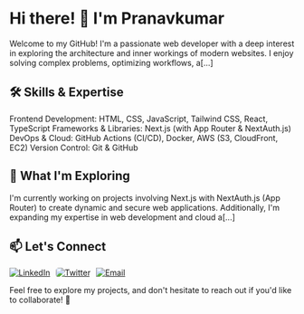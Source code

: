 # Hi there! 👋 I'm Pranavkumar
Welcome to my GitHub! I'm a passionate web developer with a deep interest in exploring the architecture and inner workings of modern websites. I enjoy solving complex problems, optimizing workflows, a[...]

## 🛠️ Skills & Expertise
Frontend Development: HTML, CSS, JavaScript, Tailwind CSS, React, TypeScript
Frameworks & Libraries: Next.js (with App Router & NextAuth.js)
DevOps & Cloud: GitHub Actions (CI/CD), Docker, AWS (S3, CloudFront, EC2)
Version Control: Git & GitHub

## 🌱 What I'm Exploring
I'm currently working on projects involving Next.js with NextAuth.js (App Router) to create dynamic and secure web applications. Additionally, I'm expanding my expertise in web development and cloud a[...]

## 📫 Let's Connect

<p style="display: flex; gap: 10px; align-items: center;">
  <a href="https://www.linkedin.com/in/pranavkumar-desai-b27b8a252/">
    <img src="https://img.shields.io/badge/LinkedIn-%230A66C2.svg?style=for-the-badge&logo=linkedin&logoColor=white" alt="LinkedIn">
  </a>
  <a href="https://x.com/pranavdesa1549">
    <img src="https://img.shields.io/badge/X-%231DA1F2.svg?style=for-the-badge&logo=twitter&logoColor=white" alt="Twitter" style="border-radius: 5px;">
  </a>
  <a href="mailto:fullstackwebdeveloper123@gmail.com">
    <img src="https://img.shields.io/badge/Email-%23D14836.svg?style=for-the-badge&logo=gmail&logoColor=white" alt="Email">
  </a>
</p>

Feel free to explore my projects, and don't hesitate to reach out if you'd like to collaborate! 🚀
